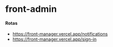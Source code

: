 # front-admin

#### Rotas

- https://front-manager.vercel.app/notifications
- https://front-manager.vercel.app/sign-in
